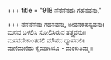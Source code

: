+++
title = "918 ನೆನೆನೆನೆದು ಗಹನವನು,"

+++
ನೆನೆನೆನೆದು ಗಹನವನು, ಜೀವನರಹಸ್ಯವನು।  
ಮನವ ಬಳಲಿಸಿ ಸೋಲಿಸಿರುವ ತತ್ತ್ವವನು॥  
ಮನನದೇಕಾಂತದಲಿ ಮೌನದ ಧ್ಯಾನದಲಿ।  
ಮಣಿಮಣಿದು ಕೈಮುಗಿಯೊ - ಮಂಕುತಿಮ್ಮ॥  
